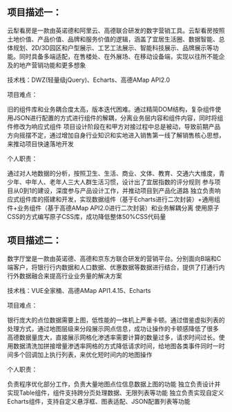 ## 项目描述一：

云犁看房是一款由英诺德和阿里云、高德联合研发的数字营销工具。云犁看房按照土地价值、产品价值、品牌和服务价值的逻辑，涵盖了宜居生活圈、数据智能、总体规划、2D/3D园区和户型展示、工艺工法展示、智能科技展示、品牌展示等功能。同时具备多端适配，在售楼处、在外展场、在移动设备端，实现以往所不能企及的地产营销功能和更多想象

技术栈：DWZ(轻量级jQuery)、Echarts、高德AMap API2.0

项目难点：

旧的组件库和业务耦合度太高，版本迭代困难。通过精简DOM结构，复杂组件使用JSON进行配置的方式进行组件的解耦，分离业务层内容和组件内容，同时将组件修改为响应式组件
项目设计阶段在和甲方对接过程中总是被动，导致前期产品方向摇摆不定，通过增加自身行业知识和实地进入销售第一线了解销售核心思想，来推动项目快速落地开发

个人职责：

通过对人地数据的分析，按照卫生、生活、商业、文体、教育、交通六大维度，青少年、中年人、老年人三大人群生活习惯，设计出了宜居指数的评分规则
参与项目从0到1的建设，深度参与产品设计工作，并推动项目到产品化道路
独立负责响应式组件库的搭建和开发，实现数据组件（基于Echarts进行二次封装）+通用组件+业务组件（基于高德AMap API2.0进行二次封装）和业务解耦分离
使用原子CSS的方式编写原子CSS库，成功降低整体50%CSS代码量


## 项目描述二：

数字厅堂是一款由英诺德、高德和京东方联合研发的营销平台。分别面向B端和C端客户，将银行行内数据和人口数据、优惠数据等数据进行结合，提供了打通行内行外数据融合来提高行业业务量的解决方案

技术栈：VUE全家桶、高德AMap API1.4.15、Echarts

项目难点：

银行庞大的点位数据需要上图，低性能的一体机上严重卡顿。通过借鉴虚拟列表的处理方式，通过地图层级来分段展示网点信息，成功让操作的卡顿感降低了很多
高德数据量庞大，直接展示网格化渗透率需要计算的数量过多，请求时间过长。使用数据清洗加拼接增量渗透率网格的方式降低请求时间，给地图各类事件同时一时间多个回调加上执行列表，来优化短时间内的地图操作

个人职责：

负责程序优化部分工作，负责大量地图点位信息数据上图的功能
独立负责设计并实现Table组件，组件支持跨分页处理数据、无限列表等功能
独立负责实现自定义Echarts组件，支持自定义悬浮框、图表适配、JSON配置列表等功能